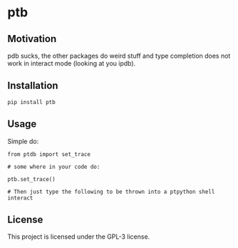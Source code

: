 # ptb

## Motivation

pdb sucks, the other packages do weird stuff and type completion does not work in interact mode (looking at you ipdb).

## Installation

```
pip install ptb
```

## Usage

Simple do:

```python3
from ptdb import set_trace

# some where in your code do:

ptb.set_trace()

# Then just type the following to be thrown into a ptpython shell
interact
```


## License

This project is licensed under the GPL-3 license.
